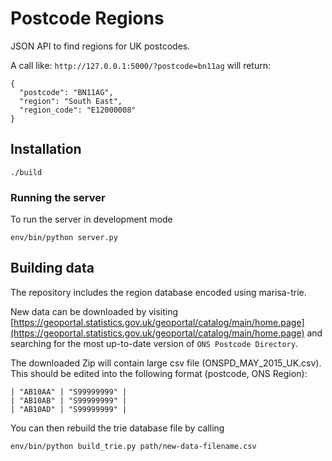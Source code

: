 # Postcode Regions
JSON API to find regions for UK postcodes.

A call like: `http://127.0.0.1:5000/?postcode=bn11ag` will return:

    {
      "postcode": "BN11AG",
      "region": "South East",
      "region_code": "E12000008"
    }


## Installation

    ./build

### Running the server

To run the server in development mode

    env/bin/python server.py

## Building data

The repository includes the region database encoded using marisa-trie.

New data can be downloaded by visiting [https://geoportal.statistics.gov.uk/geoportal/catalog/main/home.page](https://geoportal.statistics.gov.uk/geoportal/catalog/main/home.page) and searching for the most up-to-date version of `ONS Postcode Directory`.

The downloaded Zip will contain large csv file (ONSPD_MAY_2015_UK.csv). This should be edited into the following format (postcode, ONS Region):

    | "AB10AA" | "S99999999" |
    | "AB10AB" | "S99999999" |
    | "AB10AD" | "S99999999" |

You can then rebuild the trie database file by calling

    env/bin/python build_trie.py path/new-data-filename.csv